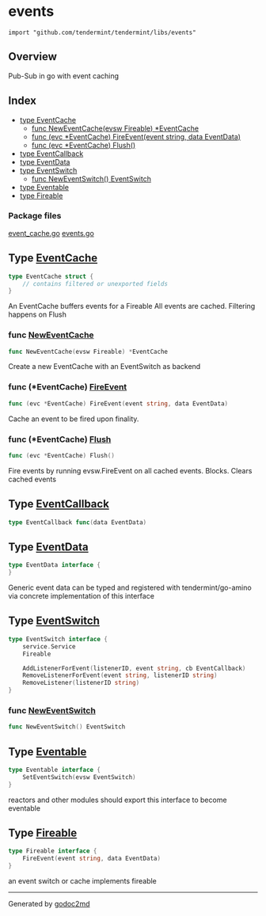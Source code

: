 

# events

`import "github.com/tendermint/tendermint/libs/events"`

## Overview

Pub-Sub in go with event caching

## Index

* [type EventCache](#type-eventcache)
    * [func NewEventCache(evsw Fireable) *EventCache](#func-neweventcache)
    * [func (evc *EventCache) FireEvent(event string, data EventData)](#func-eventcache-fireevent)
    * [func (evc *EventCache) Flush()](#func-eventcache-flush)
* [type EventCallback](#type-eventcallback)
* [type EventData](#type-eventdata)
* [type EventSwitch](#type-eventswitch)
    * [func NewEventSwitch() EventSwitch](#func-neweventswitch)
* [type Eventable](#type-eventable)
* [type Fireable](#type-fireable)


### Package files

[event_cache.go](./event_cache.go) [events.go](./events.go) 


## Type [EventCache](./event_cache.go?s=116:179#L5)

``` go
type EventCache struct {
    // contains filtered or unexported fields
}
```

An EventCache buffers events for a Fireable
All events are cached. Filtering happens on Flush







### func [NewEventCache](./event_cache.go?s=239:284#L11)

``` go
func NewEventCache(evsw Fireable) *EventCache
```

Create a new EventCache with an EventSwitch as backend





### func (\*EventCache) [FireEvent](./event_cache.go?s=449:511#L24)

``` go
func (evc *EventCache) FireEvent(event string, data EventData)
```

Cache an event to be fired upon finality.




### func (\*EventCache) [Flush](./event_cache.go?s=735:765#L31)

``` go
func (evc *EventCache) Flush()
```

Fire events by running evsw.FireEvent on all cached events. Blocks.
Clears cached events




## Type [EventCallback](./events.go?s=4201:4240#L185)

``` go
type EventCallback func(data EventData)
```









## Type [EventData](./events.go?s=243:294#L14)

``` go
type EventData interface {
}
```

Generic event data can be typed and registered with tendermint/go-amino
via concrete implementation of this interface










## Type [EventSwitch](./events.go?s=560:771#L29)

``` go
type EventSwitch interface {
    service.Service
    Fireable

    AddListenerForEvent(listenerID, event string, cb EventCallback)
    RemoveListenerForEvent(event string, listenerID string)
    RemoveListener(listenerID string)
}
```






### func [NewEventSwitch](./events.go?s=917:950#L46)

``` go
func NewEventSwitch() EventSwitch
```




## Type [Eventable](./events.go?s=378:440#L20)

``` go
type Eventable interface {
    SetEventSwitch(evsw EventSwitch)
}
```

reactors and other modules should export
this interface to become eventable










## Type [Fireable](./events.go?s=490:558#L25)

``` go
type Fireable interface {
    FireEvent(event string, data EventData)
}
```

an event switch or cache implements fireable














- - -
Generated by [godoc2md](http://godoc.org/github.com/davecheney/godoc2md)
